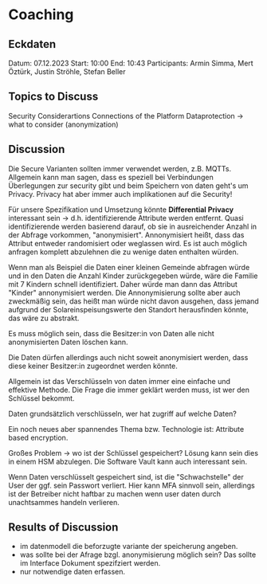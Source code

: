 # Coaching

## Eckdaten

Datum: 07.12.2023
Start: 10:00
End: 10:43
Participants: Armin Simma, Mert Öztürk, Justin Ströhle, Stefan Beller

## Topics to Discuss

Security Considerartions
Connections of the Platform
Dataprotection -> what to consider (anonymization)

## Discussion

Die Secure Varianten sollten immer verwendet werden, z.B. MQTTs.
Allgemein kann man sagen, dass es speziell bei Verbindungen Überlegungen zur security gibt und beim Speichern von daten geht's um Privacy. Privacy hat aber immer auch implikationen auf die Security!

Für unsere Spezifikation und Umsetzung könnte **Differential Privacy** interessant sein -> d.h. identifizierende Attribute werden entfernt. Quasi identifizierende werden basierend darauf, ob sie in ausreichender Anzahl in der Abfrage vorkommen, "anonymisiert". Annonymisiert heißt, dass das Attribut entweder randomisiert oder weglassen wird. Es ist auch möglich anfragen komplett abzulehnen die zu wenige daten enthalten würden.

Wenn man als Beispiel die Daten einer kleinen Gemeinde abfragen würde und in den Daten die Anzahl Kinder zurückgegeben würde, wäre die Familie mit 7 Kindern schnell identifiziert. Daher würde man dann das Attribut "Kinder" annonymisiert werden. Die Annonymisierung sollte aber auch zweckmäßig sein, das heißt man würde nicht davon ausgehen, dass jemand aufgrund der Solareinspeisungswerte den Standort herausfinden könnte, das wäre zu abstrakt.

Es muss möglich sein, dass die Besitzer:in von Daten alle nicht anonymisierten Daten löschen kann.

Die Daten dürfen allerdings auch nicht soweit anonymisiert werden, dass diese keiner Besitzer:in zugeordnet werden könnte.

Allgemein ist das Verschlüsseln von daten immer eine einfache und effektive Methode. Die Frage die immer geklärt werden muss, ist wer den Schlüssel bekommt.

Daten grundsätzlich verschlüsseln, wer hat zugriff auf welche Daten?

Ein noch neues aber spannendes Thema bzw. Technologie ist: Attribute based encryption.

Großes Problem -> wo ist der Schlüssel gespeichert? Lösung kann sein dies in einem HSM abzulegen. Die Software Vault kann auch interessant sein.

Wenn Daten verschlüsselt gespeichert sind, ist die "Schwachstelle" der User der ggf. sein Passwort verliert. Hier kann MFA sinnvoll sein, allerdings ist der Betreiber nicht haftbar zu machen wenn user daten durch unachtsammes handeln verlieren.

## Results of Discussion

- im datenmodell die beforzugte variante der speicherung angeben.
- was sollte bei der Afrage bzgl. anonymisierung möglich sein? Das sollte im Interface Dokument spezifziert werden.
- nur notwendige daten erfassen.

